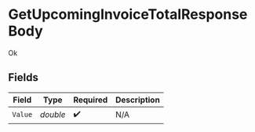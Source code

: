 # GetUpcomingInvoiceTotalResponseBody

Ok


## Fields

| Field              | Type               | Required           | Description        |
| ------------------ | ------------------ | ------------------ | ------------------ |
| `Value`            | *double*           | :heavy_check_mark: | N/A                |